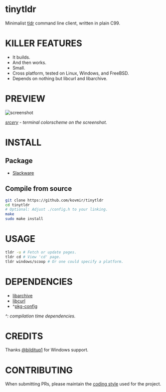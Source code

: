 # tinytldr

Minimalist [tldr](https://tldr.sh/) command line client, written in plain C99.

# KILLER FEATURES

* It builds.
* And then works.
* Small.
* Cross platform, tested on Linux, Windows, and FreeBSD.
* Depends on nothing but libcurl and libarchive.

# PREVIEW

![screenshot](screenshot.png)

*[srcery](https://srcery.sh/) - terminal colorscheme on the screenshot.*

# INSTALL

## Package

* [Slackware](https://slackbuilds.org/repository/15.0/misc/tinytldr/?search=tinytldr)

## Compile from source

```bash
git clone https://github.com/kovmir/tinytldr
cd tinytldr
# Optional: Adjust ./config.h to your linking.
make
sudo make install
```

# USAGE

```bash
tldr -u # Fetch or update pages.
tldr cd # View 'cd' page.
tldr windows/scoop # Or one could specify a platform.
```

# DEPENDENCIES

* [libarchive](https://www.libarchive.org/)
* [libcurl](https://curl.se/libcurl/)
* ^[pkg-config](https://gitlab.freedesktop.org/pkg-config/pkg-config)

*^: compilation time dependencies.*

# CREDITS

Thanks [@bilditup1](https://github.com/bilditup1) for Windows support.

# CONTRIBUTING

When submitting PRs, please maintain the [coding
style](https://suckless.org/coding_style/) used for the project.
